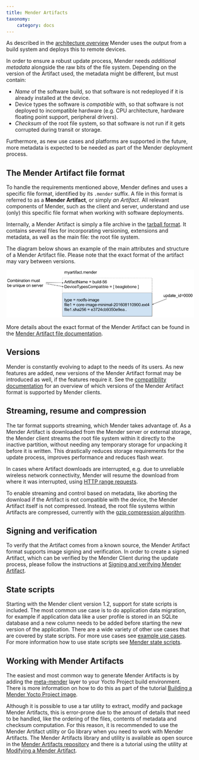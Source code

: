 ```yaml
---
title: Mender Artifacts
taxonomy:
    category: docs
---
```


As described in the [architecture overview](../overview) Mender uses the output
from a build system and deploys this to remote devices.

In order to ensure a robust update process, Mender needs *additional metadata*
alongside the raw bits of the file system. Depending on the version of the Artifact used, 
the metadata might be different, but must contain:

* *Name* of the software build, so that software is not redeployed if it is already installed at the device.
* Device types the software is *compatible* with, so that software is not deployed to incompatible hardware (e.g. CPU architecture, hardware floating point support, peripheral drivers).
* *Checksum* of the root file system, so that software is not run if it gets corrupted during transit or storage.

Furthermore, as new use cases and platforms are supported in the future,
more metadata is expected to be needed as part of the Mender deployment process.


## The Mender Artifact file format

To handle the requirements mentioned above, Mender defines and uses a
specific file format, identified by its `.mender` suffix. A file in this format
is referred to as a **Mender Artifact**, or simply *an Artifact*.
All relevant components of Mender, such as the client and server, understand
and use (only) this specific file format when working with software deployments.

Internally, a Mender Artifact is simply a file archive in the [tarball format](https://en.wikipedia.org/wiki/Tar_(computing)?target=_blank).
It contains several files for incorporating versioning, extensions and metadata,
as well as the main file: the root file system.

The diagram below shows an example of the main attributes and structure of a
Mender Artifact file. Please note that the exact format of the artifact may vary between versions.

![Mender Artifact format](mender-artifact-format.png)

<!--AUTOVERSION: "mender-artifact/blob/%"/mender-artifact-->
More details about the exact format of the Mender Artifact can be found in the
[Mender Artifact file documentation](https://github.com/mendersoftware/mender-artifact/blob/2.3.0/Documentation/artifact-format.md?target=_blank).


## Versions

Mender is constantly evolving to adapt to the needs of its users. As new features are added, new versions of the 
Mender Artifact format may be introduced as well, if the features require it.
See the [compatibility documentation](../compatibility) for an overview of which versions of the Mender Artifact format is supported by Mender clients.


## Streaming, resume and compression

The tar format supports streaming, which Mender takes advantage of. As a Mender
Artifact is downloaded from the Mender server or external storage, the Mender
client streams the root file system within it directly to the inactive partition,
without needing any temporary storage for unpacking it before it is written.
This drastically reduces storage requirements for the update process,
improves performance and reduces flash wear.

In cases where Artifact downloads are interrupted, e.g. due to unreliable wireless
network connectivity, Mender will resume the download from where it was
interrupted, using [HTTP range requests](https://tools.ietf.org/html/rfc7233?target=_blank).

To enable streaming and control based on metadata, like aborting the download
if the Artifact is not compatible with the device, the Mender Artifact itself
is not compressed. Instead, the root file systems within Artifacts are
compressed, currently with the [gzip compression algorithm](https://en.wikipedia.org/wiki/gzip?target=_blank).


## Signing and verification

To verify that the Artifact comes from a known source, the Mender Artifact format supports 
image signing and verification. In order to create a signed Artifact, which can be verified by the Mender Client
during the update process, please follow the instructions at [Signing and verifying Mender Artifact](../../artifacts/signing-and-verification).

## State scripts

Starting with the Mender client version 1.2, support for state scripts is included. The most common use case is to do application data migration, 
for example if application data like a user profile is stored in an SQLite database and a new column needs to be added before starting the new version of the application.
There are a wide variety of other use cases that are covered by state scripts. For more use cases see [example use cases](../../artifacts/state-scripts#example-use-cases).
For more information how to use state scripts see [Mender state scripts](../../artifacts/state-scripts).


## Working with Mender Artifacts

The easiest and most common way to generate Mender Artifacts is by
adding the [meta-mender](https://github.com/mendersoftware/meta-mender?target=_blank)
layer to your Yocto Project build environment. There is more information
on how to do this as part of the tutorial [Building a Mender Yocto Project image](../../artifacts/building-mender-yocto-image).

Although it is possible to use a tar utility to extract, modify and package
Mender Artifacts, this is error-prone due to the amount of details
that need to be handled, like the ordering of the files, contents of
metadata and checksum computation.
For this reason, it is recommended to use the Mender Artifact utility or Go library
when you need to work with Mender Artifacts. The Mender Artifacts library and utility
is available as open source in the [Mender Artifacts repository](https://github.com/mendersoftware/mender-artifact?target=_blank)
and there is a tutorial using the utility at [Modifying a Mender Artifact](../../artifacts/modifying-a-mender-artifact).
